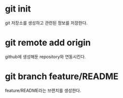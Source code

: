 # git init

git 저장소를 생성하고 관련된 정보를 저장한다.

# git remote add origin

github에 생성해둔 repository와 연동시킨다.

# git branch feature/README

feature/README라는 브랜치를 생성한다.
